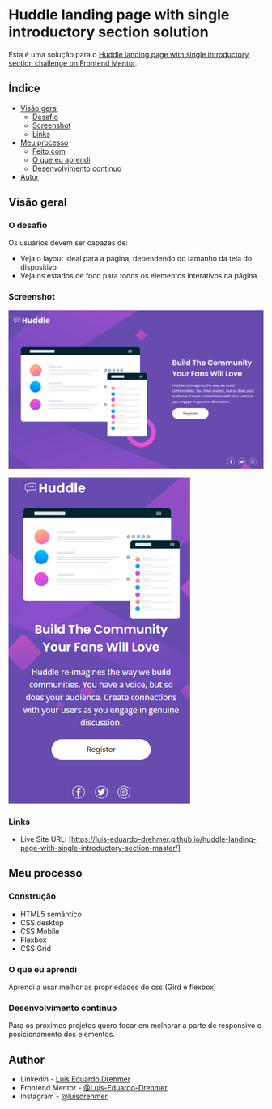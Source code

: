 # Huddle landing page with single introductory section solution

Esta é uma solução para o [Huddle landing page with single introductory section challenge on Frontend Mentor](https://www.frontendmentor.io/challenges/huddle-landing-page-with-a-single-introductory-section-B_2Wvxgi0). 

## Índice

- [Visão geral](#overview)
  - [Desafio](#the-challenge)
  - [Screenshot](#screenshot)
  - [Links](#links)
- [Meu processo](#my-process)
  - [Feito com](#built-with)
  - [O que eu aprendi](#what-i-learned)
  - [Desenvolvimento contínuo](#continued-development)  
- [Autor](#author)

## Visão geral

### O desafio

Os usuários devem ser capazes de:

- Veja o layout ideal para a página, dependendo do tamanho da tela do dispositivo
- Veja os estados de foco para todos os elementos interativos na página

### Screenshot

![](./src/images/screenshot.png)

![](./src/images/screenshot-2.png)

### Links

- Live Site URL: [https://luis-eduardo-drehmer.github.io/huddle-landing-page-with-single-introductory-section-master/]
## Meu processo

### Construção

- HTML5 semântico
- CSS desktop
- CSS Mobile
- Flexbox
- CSS Grid

### O que eu aprendi

Aprendi a usar melhor as propriedades do css (Gird e flexbox)

### Desenvolvimento contínuo

Para os próximos projetos quero focar em melhorar a parte de responsivo e posicionamento dos elementos.


## Author

- Linkedin - [Luis Eduardo Drehmer](https://www.linkedin.com/in/luis-eduardo-drehmer-818303228/)
- Frontend Mentor - [@Luis-Eduardo-Drehmer](https://www.frontendmentor.io/profile/Luis-Eduardo-Drehmer)
- Instagram - [@luisdrehmer](https://www.instagram.com/luisdrehmer/)


